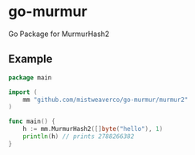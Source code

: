 # go-murmur
Go Package for MurmurHash2

## Example

```go
package main

import (
	mm "github.com/mistweaverco/go-murmur/murmur2"
)

func main() {
	h := mm.MurmurHash2([]byte("hello"), 1)
	println(h) // prints 2788266382
}
```
